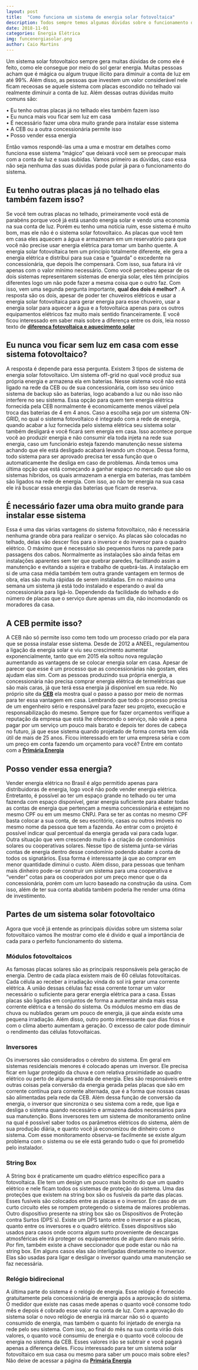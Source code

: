 ```yaml
---
layout: post
title:  "Como funciona um sistema de energia solar fotovoltaica"
description: Todos sempre temos algumas dúvidas sobre o funcionamento de um sistema de energia solar fotovoltaica, entenda tudo sobre ele[...]
date: 2018-11-01
categories: Energia Elétrica
img: funcenergiasolar.png
author: Caio Martins
---
```



Um sistema solar fotovoltaico sempre gera muitas dúvidas de como ele é feito, como ele consegue por meio do sol gerar energia. Muitas pessoas acham que é mágica ou algum truque ilícito para diminuir a conta de luz em até 99%. Além disso, as pessoas que investem um valor considerável nele ficam receosas se aquele sistema com placas escondido no telhado vai realmente diminuir a conta de luz. 
Além dessas outras dúvidas muito comuns são:  
  
•	Eu tenho outras placas já no telhado eles também fazem isso  
•	Eu nunca mais vou ficar sem luz em casa  
•	É necessário fazer uma obra muito grande para instalar esse sistema  
•	A CEB ou a outra concessionária permite isso  
•	Posso vender essa energia  
  
Então vamos respondê-las uma a uma e mostrar em detalhes como funciona esse sistema “mágico” que deixará você sem se preocupar mais com a conta de luz e suas subidas. Vamos primeiro as dúvidas, caso essa não seja nenhuma das suas dúvidas pode pular já para o funcionamento do sistema.

<h2> Eu tenho outras placas já no telhado elas também fazem isso? </h2>
  
Se você tem outras placas no telhado, primeiramente você está de parabéns porque você já está usando energia solar e vendo uma economia na sua conta de luz. Porém eu tenho uma notícia ruim, esse sistema é muito bom, mas ele não é o sistema solar fotovoltaico. As placas que você tem em casa eles aquecem a água e armazenam em um reservatório para que você não precise usar energia elétrica para tomar um banho quente.
A energia solar fotovoltaica tem um princípio totalmente diferente, ele gera a energia elétrica e distribui para sua casa e “guarda” o excedente na concessionária, que depois lhe compensará. Com isso, sua fatura irá vir apenas com o valor mínimo necessário.
Como você percebeu apesar de os dois sistemas representarem sistemas de energia solar, eles têm princípios diferentes logo um não pode fazer a mesma coisa que o outro faz. Com isso, vem uma segunda pergunta importante, **qual dos dois é melhor?** . A resposta são os dois, apesar de poder ter chuveiros elétricos e usar a energia solar fotovoltaica para gerar energia para esse chuveiro, usar a energia solar para aquecer a água e a fotovoltaica apenas para os outros equipamentos elétricos faz muito mais sentido financeiramente. 
E você ficou interessado em saber mais sobre a diferença entre os dois, leia nosso texto de **[diferença fotovoltaica e aquecimento solar](http://primariaenergia.com/blog/diferenc-a-aquecimento-fotovoltaica/)**
  
<h2> Eu nunca vou ficar sem luz em casa com esse sistema fotovoltaico? </h2>

A resposta é depende para essa pergunta. Existem 3 tipos de sistema de energia solar fotovoltaico. Um sistema off-grid no qual você produz sua própria energia e armazena ela em baterias. Nesse sistema você não está ligado na rede da CEB ou de sua concessionária, com isso seu único sistema de backup são as baterias, logo acabando a luz ou não isso não interfere no seu sistema. Essa opção para quem tem energia elétrica fornecida pela CEB normalmente é economicamente menos viável pela troca das baterias de 4 em 4 anos.
Caso a escolha seja por um sistema ON-GRID, no qual o sistema fotovoltaico é integrado com a rede de energia, quando acabar a luz fornecida pelo sistema elétrica seu sistema solar também desligará e você ficará sem energia em casa. Isso acontece porque você ao produzir energia e não consumir ela toda injeta na rede sua energia, caso um funcionário esteja fazendo manutenção nesse sistema achando que ele está desligado acabará levando um choque. Dessa forma, todo sistema para ser aprovado precisa ter essa função que o automaticamente lhe desliga em caso de problemas.
Ainda temos uma última opção que está começando a ganhar espaço no mercado que são os sistemas híbridos, os quais armazenam a energia em baterias, mas também são ligados na rede de energia. Com isso, ao não ter energia na sua casa ele irá buscar essa energia das baterias que ficam de reserva.

<h2> É necessário fazer uma obra muito grande para instalar esse sistema </h2>

Essa é uma das várias vantagens do sistema fotovoltaico, não é necessária nenhuma grande obra para realizar o serviço. As placas são colocadas no telhado, delas vão descer fios para o inversor e do inversor para o quadro elétrico. O máximo que é necessário são pequenos furos na parede para passagens dos cabos. Normalmente as instalações são ainda feitas em instalações aparentes sem ter que quebrar paredes, facilitando assim a manutenção e evitando a sujeira e trabalho de quebrá-las.
A instalação em si de uma casa média também tem outra grande vantagem em termos de obra, elas são muita rápidas de serem instaladas. Em no máximo uma semana um sistema já está todo instalado e esperando o aval da concessionária para ligá-lo. Dependendo da facilidade do telhado e do número de placas que o serviço dure apenas um dia, não incomodando os moradores da casa.
	  
<h2> A CEB permite isso? </h2>

A CEB não só permite isso como tem todo um processo criado por ela para que se possa instalar esse sistema. Desde de 2012 a ANEEL, regulamentou a ligação da energia solar e viu seu crescimento aumentar exponencialmente, tanto que em 2015 ela soltou nova regulação aumentando as vantagens de se colocar energia solar em casa. Apesar de parecer que esse é um processo que as concessionárias não gostam, eles ajudam elas sim. Com as pessoas produzindo sua própria energia, a concessionária não precisa comprar energia elétrica de termelétricas que são mais caras, já que terá essa energia já disponível em sua rede. No próprio site da **[CEB]( http://www.ceb.com.br/)** ela mostra qual o passo a passo por meio de normas para ter essa vantagem em casa. 
Lembrando que todo o processo precisa de um engenheiro sério e responsável para fazer seu projeto, execução e responsabilização do mesmo. Sempre que for fazer orçamentos verifique a reputação da empresa que está lhe oferecendo o serviço, não vale a pena pagar por um serviço um pouco mais barato e depois ter dores de cabeça no futuro, já que esse sistema quando projetado de forma correta tem vida útil de mais de 25 anos.
Ficou interessado em ter uma empresa séria e com um preço em conta fazendo um orçamento para você? Entre em contato com a **[Primária Energia]( http://primariaenergia.com/contact.html)** 

<h2> Posso vender essa energia? </h2>

Vender energia elétrica no Brasil é algo permitido apenas para distribuidoras de energia, logo você não pode vender energia elétrica. Entretanto, é possível ao ter um espaço grande no telhado ou ter uma fazenda com espaço disponível, gerar energia suficiente para abater todas as contas de energia que pertençam a mesma concessionária e estejam no mesmo CPF ou em um mesmo CNPJ. 
Para se ter as contas no mesmo CPF basta colocar a sua conta, de seu escritório, casas ou outros imóveis no mesmo nome da pessoa que tem a fazenda. Ao entrar com o projeto é possível indicar qual percentual da energia gerada vai para cada lugar. 
Outra situação que vem crescendo muito é a criação de condomínios solares ou cooperativas solares. Nesse tipo de sistema junta-se várias contas de energia dentro desse condomínio podendo abater a conta de todos os signatários. Essa forma é interessante já que ao comprar em menor quantidade diminui o custo. Além disso, para pessoas que tenham mais dinheiro pode-se construir um sistema para uma cooperativa e “vender” cotas para os cooperados por um preço menor que o da concessionária, porém com um lucro baseado na construção da usina. Com isso, além de ter sua conta abatida também poderia lhe render uma ótima de investimento.

<h2> Partes de um sistema solar fotovoltaico </h2>  
   
Agora que você já entende as principais dúvidas sobre um sistema solar fotovoltaico vamos lhe mostrar como ele é divido e qual a importância de cada para o perfeito funcionamento do sistema.   
	  
<h3> Módulos fotovoltaicos </h3>  
   
As famosas placas solares são as principais responsáveis pela geração de energia. Dentro de cada placa existem mais de 60 células fotovoltaicas. Cada célula ao receber a irradiação vinda do sol irá gerar uma corrente elétrica. A união dessas células faz essa corrente tornar um valor necessário o suficiente para gerar energia elétrica para a casa. Essas placas são ligadas em conjuntos de forma a aumentar ainda mais essa corrente elétrica e a tensão do sistema. 
Os módulos mesmo em dias de chuva ou nublados geram um pouco de energia, já que ainda existe uma pequena irradiação. Além disso, outro ponto interessante que dias frios e com o clima aberto aumentam a geração. O excesso de calor pode diminuir o rendimento das células fotovoltaicas.  
	  
<h3> Inversores </h3>  
  
Os inversores são considerados o cérebro do sistema. Em geral em sistemas residenciais menores é colocado apenas um inversor. Ele precisa ficar em lugar protegido da chuva e com relativa proximidade ao quadro elétrico ou perto de alguma entrada de energia.
Eles são responsáveis entre outras coisas pela conversão da energia gerada pelas placas que são em corrente contínua para corrente alternada, que é a forma que nossas casas são alimentadas pela rede da CEB. Além dessa função de conversão da energia, o inversor que sincroniza o seu sistema com a rede, que liga e desliga o sistema quando necessário e armazena dados necessários para sua manutenção.
Bons inversores tem um sistema de monitoramento online na qual é possível saber todos os parâmetros elétricos do sistema, além de sua produção diária, e quanto você já economizou de dinheiro com o sistema. Com esse monitoramento observa-se facilmente se existe algum problema com o sistema ou se ele está gerando tudo o que foi prometido pelo instalador.
  
<h3> String Box </h3>
  
A String box é praticamente um quadro elétrico específico para a fotovoltaica. Ele tem um design um pouco mais bonito do que um quadro elétrico e nele ficam todos os sistemas de proteção do sistema. 
Uma das proteções que existem na string box são os fusíveis da parte das placas. Esses fusíveis são colocados entre as placas e o inversor. Em caso de um curto circuito eles se rompem protegendo o sistema de maiores problemas. Outro dispositivo presente na string box são os Dispositivos de Proteção contra Surtos (DPS´s). Existe um DPS tanto entre o inversor e as placas, quanto entre os inversores e o quadro elétrico. Esses dispositivos são usados para casos onde ocorra algum surto proveniente de descargas atmosféricas ele irá proteger os equipamentos de algum dano mais sério.
Por fim, também existe a chave seccionador que pode estar ou não na string box. Em alguns casos elas são interligadas diretamente no inversor. Elas são usadas para ligar e desligar o inversor quando uma manutenção se faz necessária.
  
<h3> Relógio bidirecional </h3>  
  
A última parte do sistema é o relógio de energia. Esse relógio é fornecido gratuitamente pela concessionária de energia após a aprovação do sistema. O medidor que existe nas casas mede apenas o quanto você consome todo mês e depois é cobrado esse valor na conta de luz.  Com a aprovação do sistema solar o novo relógio de energia irá marcar não só o quanto consumido de energia, mas também o quanto foi injetado de energia na rede pelo seu sistema. Com isso, ao final do mês na sua conta virão dois valores, o quanto você consumiu de energia e o quanto você colocou de energia no sistema da CEB. Esses valores irão se subtrair e você pagará apenas a diferença deles. 
Ficou interessado para ter um sistema solar fotovoltaico em sua casa ou mesmo para saber um pouco mais sobre eles? Não deixe de acessar a página da **[Primária Energia](http://www.primariaenergia.com)** 




